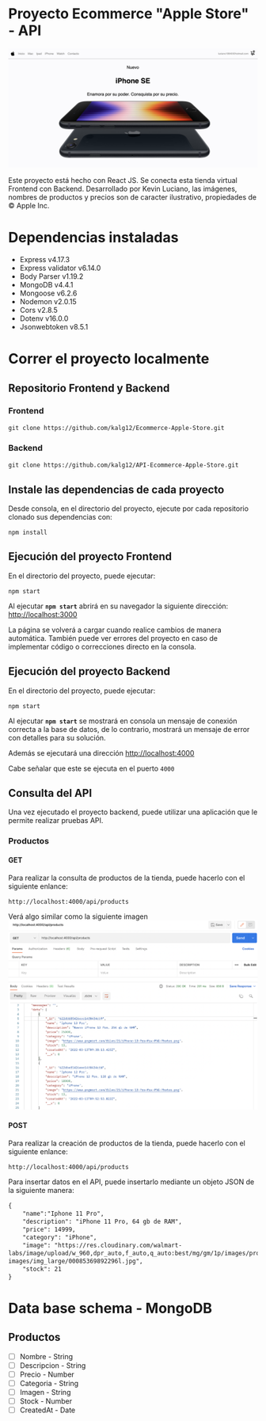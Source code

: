 # Proyecto Ecommerce "Apple Store" - API

![cover-github-project](assets/cover-github-project.png)

Este proyecto está hecho con React JS. Se conecta esta tienda virtual Frontend con Backend. Desarrollado por Kevin Luciano, las imágenes, nombres de productos y precios son de caracter ilustrativo, propiedades de © Apple Inc.

# Dependencias instaladas
* Express v4.17.3
* Express validator v6.14.0
* Body Parser v1.19.2
* MongoDB v4.4.1
* Mongoose v6.2.6
* Nodemon v2.0.15
* Cors v2.8.5
* Dotenv v16.0.0
* Jsonwebtoken v8.5.1

# Correr el proyecto localmente
## Repositorio Frontend y Backend
### Frontend
```
git clone https://github.com/kalg12/Ecommerce-Apple-Store.git
```
### Backend
```
git clone https://github.com/kalg12/API-Ecommerce-Apple-Store.git
```

## Instale las dependencias de cada proyecto
Desde consola, en el directorio del proyecto, ejecute por cada repositorio clonado sus dependencias con:
```
npm install
```

## Ejecución del proyecto Frontend

En el directorio del proyecto, puede ejecutar:

```
npm start
```

Al ejecutar **`npm start`** abrirá en su navegador la siguiente dirección: [http://localhost:3000](http://localhost:3000)

La página se volverá a cargar cuando realice cambios de manera automática.
También puede ver errores del proyecto en caso de implementar código o correcciones directo en la consola.

## Ejecución del proyecto Backend

En el directorio del proyecto, puede ejecutar:

```
npm start
```

Al ejecutar **`npm start`** se mostrará en consola un mensaje de conexión correcta a la base de datos, de lo contrario, mostrará un mensaje de error con detalles para su solución.

Además se ejecutará una dirección [http://localhost:4000](http://localhost:4000)

Cabe señalar que este se ejecuta en el puerto `4000`

## Consulta del API

Una vez ejecutado el proyecto backend, puede utilizar una aplicación que le permite realizar pruebas API.

### Productos

#### GET
Para realizar la consulta de productos de la tienda, puede hacerlo con el siguiente enlance:
```
http://localhost:4000/api/products
```
Verá algo similar como la siguiente imagen
![get-products-api](assets/get-products-api.png)

#### POST
Para realizar la creación de productos de la tienda, puede hacerlo con el siguiente enlance:
```
http://localhost:4000/api/products
```

Para insertar datos en el API, puede insertarlo mediante un objeto JSON de la siguiente manera:

```
{
    "name":"Iphone 11 Pro",
    "description": "iPhone 11 Pro, 64 gb de RAM",
    "price": 14999,
    "category": "iPhone",
    "image": "https://res.cloudinary.com/walmart-labs/image/upload/w_960,dpr_auto,f_auto,q_auto:best/mg/gm/1p/images/product-images/img_large/00085369892296l.jpg",
    "stock": 21
}
```

# Data base schema - MongoDB
## Productos
- [ ] Nombre - String
- [ ] Descripcion - String
- [ ] Precio - Number
- [ ] Categoria - String
- [ ] Imagen - String
- [ ] Stock - Number
- [ ] CreatedAt - Date